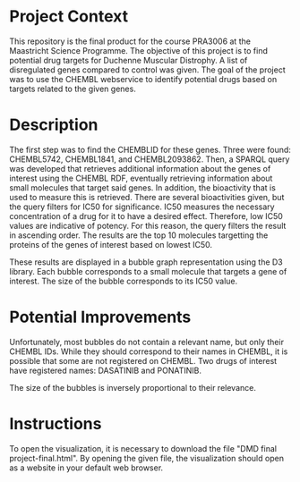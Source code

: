 # Project Context
This repository is the final product for the course PRA3006 at the Maastricht Science Programme. The objective of this project is to find potential drug targets for Duchenne Muscular Distrophy. A list of disregulated genes compared to control was given. The goal of the project was to use the CHEMBL webservice to identify potential drugs based on targets related to the given genes. 

# Description
The first step was to find the CHEMBLID for these genes. Three were found:  CHEMBL5742, CHEMBL1841, and CHEMBL2093862. Then, a SPARQL query was developed that retrieves additional information about the genes of interest using the CHEMBL RDF, eventually retrieving information about small molecules that target said genes. In addition, the bioactivity that is used to measure this is retrieved. There are several bioactivities given, but the query filters for IC50 for significance. IC50 measures the necessary concentration of a drug for it to have a desired effect. Therefore, low IC50 values are indicative of potency. For this reason, the query filters the result in ascending order. 
The results are the top 10 molecules targetting the proteins of the genes of interest based on lowest IC50.

These results are displayed in a bubble graph representation using the D3 library. Each bubble corresponds to a small molecule that targets a gene of interest. The size of the bubble corresponds to its IC50 value. 

# Potential Improvements
Unfortunately, most bubbles do not contain a relevant name, but only their CHEMBL IDs. While they should correspond to their names in CHEMBL, it is possible that some are not registered on CHEMBL. Two drugs of interest have registered names: DASATINIB and PONATINIB. 

The size of the bubbles is inversely proportional to their relevance. 

# Instructions
To open the visualization, it is necessary to download the file "DMD final project-final.html". By opening the given file, the visualization should open as a website in your default web browser.
